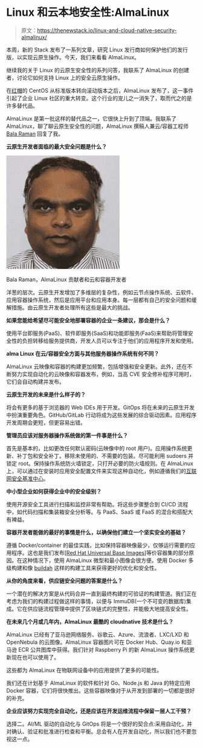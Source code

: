 # Linux 和云本地安全性:AlmaLinux

> 原文：<https://thenewstack.io/linux-and-cloud-native-security-almalinux/>

本周，新的 Stack 发布了一系列文章，研究 Linux 发行商如何保护他们的发行版，以实现云原生操作。今天，我们来看看 AlmaLinux。

继续我的关于 Linux 的云原生安全性的系列问答，我联系了 AlmaLinux 的创建者，讨论它如何支持 Linux 上的安全云原生操作。

在[红帽](https://www.openshift.com/try?utm_content=inline-mention)的 CentOS 从标准版本转向滚动版本之后，AlmaLinux 发布了，这一事件引起了企业 Linux 社区的重大转变。这个行业的宠儿之一消失了，取而代之的是许多替代品。

AlmaLinux 是第一批这样的替代品之一，它很快上升到了顶端。我联系了 AlmaLinux，聊了聊云原生安全性的问题，AlmaLinux 撰稿人兼云/容器工程师 [Bala Raman](https://github.com/srbala) 回复了我。

**云原生开发者面临的最大安全问题是什么？**

![](img/dcb8997cc1b7c48fb80fb4261f84e617.png)

Bala Raman，AlmaLinux 贡献者和云和容器开发者

洋葱的层次。云原生开发增加了多维层的复杂性，例如云节点操作系统、云软件、应用容器操作系统，然后是应用平台和应用本身。每一层都有自己的安全问题和缓解措施。由云原生开发者处理所有这些是最大的挑战。

**如果您能给希望尽可能安全地部署容器的企业一条建议，那会是什么？**

使用平台即服务(PaaS)、软件即服务(SaaS)和功能即服务(FaaS)来帮助将管理安全性的负担转移给服务提供商，开发人员可以专注于他们的应用程序开发和使用。

**alma Linux 在云/容器安全方面与其他服务器操作系统有何不同？**

AlmaLinux 云映像和容器的构建更加频繁，包括增强和安全更新。此外，还在不断努力实现自动化的云映像和容器发布，例如，当高 CVE 安全修补程序可用时，它们会自动构建并发布。

**云原生开发的未来是什么样子的？**

将会有更多的基于浏览器的 Web IDEs 用于开发。GitOps 将在未来的云原生开发中扮演重要角色。GitHub/GitLab 行动将成为这些发展的综合驱动因素。应用程序开发周期会更短，但更容易出错。

**管理员应该对服务器操作系统做的第一件事是什么？**

首先是基本的，比如更改任何默认密码(云映像中的 root 用户)。应用操作系统更新、补丁包和安全补丁。移除未使用的、不需要的包装。尽可能利用 sudoers 并锁定 root。保持操作系统防火墙锁定，只打开必要的防火墙规则。在 AlmaLinux 上，可以通过在安装时应用安全配置文件来实现这种自动化，例如遵循我们的[互联网安全基准中心](https://www.cisecurity.org/cis-benchmarks/)。

**中小型企业如何获得企业中的安全级别？**

使用开源安全工具进行扫描和监控非常有帮助。将这些步骤整合到 CI/CD 流程中，如代码扫描和集装箱安全分析等。与 PaaS、SaaS 或 FaaS 的混合和搭配大有裨益。

**容器开发者能做的最好的事情是什么，以确保他们建立一个坚实安全的基础？**

遵循 Docker/container 的最佳实践，比如保持容器映像最少，仅够运行需要的应用程序。这也是我们发布[[Red Hat Universal Base Images](https://almalinux.org/blog/almalinux-container-images-update-full-rhel-ubi-compatibility/)]等价容器集的部分原因。在这种情况下，使用 AlmaLinux 微型和最小图像会很方便。使用 Docker 多级构建和像 [buildah](https://buildah.io/) 这样的构建工具来获得更好的优化和安全性。

**从你的角度来看，供应链安全问题的答案是什么？**

一个潜在的解决方案是从代码合并一直到最终构建的可验证的构建管道。我们正在考虑为我们的构建过程做这样的事情，以便与 ImmuDB(一个不可变的数据库)集成。它在供应链流程管理中提供了区块链式的完整性，并能极大地提高安全性。

**在未来几个月或几年内，AlmaLinux 最酷的 cloudnative 技术是什么？**

AlmaLinux 已经有了亚马逊网络服务、谷歌云、Azure、流浪者、LXC/LXD 和 OpenNebula 的云图像。AlmaLinux 容器图片可在 Docker Hub、Quay.io 和亚马逊 ECR 公共图库中获得。我们针对 Raspberry Pi 的新 AlmaLinux 操作系统更新现在也可以使用了。

这些都为 AlmaLinux 在物联网设备中的应用提供了更多的可能性。

我们还在计划基于 AlmaLinux 的软件和针对 Go、Node.js 和 Java 的特定应用 Docker 容器，它们将很快推出。这些容器映像对于从开发到部署的一切都是很好的补充。

**企业应该努力实现完全自动化，还是应该在开发运维流程中保留一层人工干预？**

选择二。AI/ML 驱动的自动化与 GitOps 将是一个很好的契合点:采用自动化，并对确认、验证和批准进行检查和平衡。总会有人在开发自动化，所以我们也不要忽视这一点。

<svg xmlns:xlink="http://www.w3.org/1999/xlink" viewBox="0 0 68 31" version="1.1"><title>Group</title> <desc>Created with Sketch.</desc></svg>